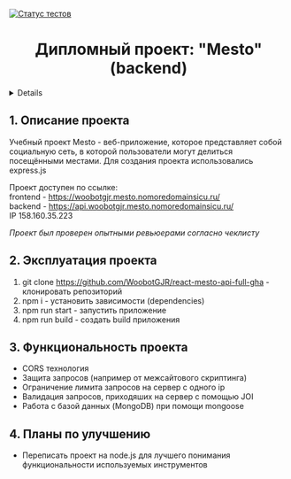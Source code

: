 [![Статус тестов](../../actions/workflows/tests.yml/badge.svg)](../../actions/workflows/tests.yml)

<h1 align="center">Дипломный проект: "Mesto" (backend)</h1>

<a name="summary">
  <details>
    <summary>Оглавление</summary>
    <ol>
      <li><a href="#project-description">Описание проекта</a></li>
      <li><a href="#project-installation">Эксплуатация проекта</a></li>
      <li><a href="#project-functionality">Функциональность проекта</a></li>
      <li><a href="#project-enhancement">Планы по улучшению</a></li>
    </ol>
  </details>
</a>

<a name="project-description"><h2>1. Описание проекта</h2></a>
Учебный проект Mesto - веб-приложение, которое представляет собой социальную сеть, в которой пользователи могут делиться посещёнными местами. Для создания проекта использовались express.js 

Проект доступен по ссылке:
<br>
frontend - https://woobotgjr.mesto.nomoredomainsicu.ru/
<br>
backend - https://api.woobotgjr.mesto.nomoredomainsicu.ru/
<br>
IP 158.160.35.223
<br>

<i>Проект был проверен опытными ревьюерами согласно чеклисту</i>

<a name="project-installation"><h2>2. Эксплуатация проекта</h2></a>

1. git clone https://github.com/WoobotGJR/react-mesto-api-full-gha - клонировать репозиторий
2. npm i - установить зависимости (dependencies)
3. npm run start - запустить приложение
4. npm run build - создать build приложения

<a name="functionality"><h2>3. Функциональность проекта</h2></a>

- CORS технология
- Защита запросов (например от межсайтового скриптинга)
- Ограничение лимита запросов на сервер с одного ip
- Валидация запросов, приходяших на сервер с помощью JOI
- Работа с базой данных (MongoDB) при помощи mongoose

<a name="enhancement"><h2>4. Планы по улучшению</h2></a>

- Переписать проект на node.js для лучшего понимания функциональности используемых инструментов
